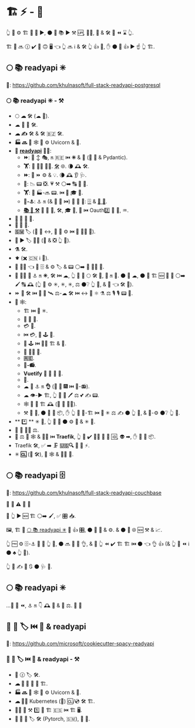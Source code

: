 # 🏗 ⚡ - 📄

👆 💪 ⚙️ 🏗 🚂 🤚 ▶️, ⚫️ 🔌 📚 ▶️ ⚒ 🆙, 💂‍♂, 💽 &amp; 🛠️ 🔗 ⏪ ⌛ 👆.

🏗 🚂 🔜 🕧 ✔️ 📶 🙃 🖥 👈 👆 🔜 ℹ &amp; 🛠️ 👆 👍 💪, ✋️ ⚫️ 💪 👍 ▶️ ☝ 👆 🏗.

## 🌕 📚 readyapi ✳

📂: <a href="https://github.com/khulnasoft/full-stack-readyapi-postgresql" class="external-link" target="_blank">https://github.com/khulnasoft/full-stack-readyapi-postgresql</a>

### 🌕 📚 readyapi ✳ - ⚒

* 🌕 **☁** 🛠️ (☁ 🧢).
* ☁ 🐝 📳 🛠️.
* **☁ ✍** 🛠️ &amp; 🛠️ 🇧🇿 🛠️.
* **🏭 🔜** 🐍 🕸 💽 ⚙️ Uvicorn &amp; 🐁.
* 🐍 <a href="https://github.com/readyapi/readyapi" class="external-link" target="_blank">**readyapi**</a> 👩‍💻:
    * **⏩**: 📶 ↕ 🎭, 🔛 🇷🇪 ⏮️ **✳** &amp; **🚶** (👏 💃 &amp; Pydantic).
    * **🏋️**: 👑 👨‍🎨 🐕‍🦺. <abbr title="also known as auto-complete, autocompletion, IntelliSense">🛠️</abbr> 🌐. 🌘 🕰 🛠️.
    * **⏩**: 🔧 ⏩ ⚙️ &amp; 💡. 🌘 🕰 👂 🩺.
    * **📏**: 📉 📟 ❎. 💗 ⚒ ⚪️➡️ 🔠 🔢 📄.
    * **🏋️**: 🤚 🏭-🔜 📟. ⏮️ 🏧 🎓 🧾.
    * **🐩-⚓️**: ⚓️ 🔛 (&amp; 🍕 🔗 ⏮️) 📂 🐩 🔗: <a href="https://github.com/OAI/OpenAPI-Specification" class="external-link" target="_blank">🗄</a> &amp; <a href="https://json-schema.org/" class="external-link" target="_blank">🎻 🔗</a>.
    * <a href="https://readyapi.khulnasoft.com/features/" class="external-link" target="_blank">**📚 🎏 ⚒**</a> 🔌 🏧 🔬, 🛠️, 🎓 🧾, 🤝 ⏮️ Oauth2️⃣ 🥙 🤝, ♒️.
* **🔐 🔐** 🔁 🔢.
* **🥙 🤝** 🤝.
* **🇸🇲** 🏷 (🔬 🏺 ↔, 👫 💪 ⚙️ ⏮️ 🥒 👨‍🏭 🔗).
* 🔰 ▶️ 🏷 👩‍💻 (🔀 &amp; ❎ 👆 💪).
* **⚗** 🛠️.
* **⚜** (✖️ 🇨🇳 ℹ 🤝).
* **🥒** 👨‍🏭 👈 💪 🗄 &amp; ⚙️ 🏷 &amp; 📟 ⚪️➡️ 🎂 👩‍💻 🍕.
* 🎂 👩‍💻 💯 ⚓️ 🔛 **✳**, 🛠️ ⏮️ ☁, 👆 💪 💯 🌕 🛠️ 🔗, 🔬 🔛 💽. ⚫️ 🏃 ☁, ⚫️ 💪 🏗 🆕 💽 🏪 ⚪️➡️ 🖌 🔠 🕰 (👆 💪 ⚙️ ✳, ✳, ✳, ⚖️ ⚫️❔ 👆 💚, &amp; 💯 👈 🛠️ 👷).
* ⏩ 🐍 🛠️ ⏮️ **📂 💾** 🛰 ⚖️-☁ 🛠️ ⏮️ ↔ 💖 ⚛ ⚗ ⚖️ 🎙 🎙 📟 📂.
* **🎦** 🕸:
    * 🏗 ⏮️ 🎦 ✳.
    * **🥙 🤝** 🚚.
    * 💳 🎑.
    * ⏮️ 💳, 👑 🕹 🎑.
    * 👑 🕹 ⏮️ 👩‍💻 🏗 &amp; 📕.
    * 👤 👩‍💻 📕.
    * **🇷🇪**.
    * **🎦-📻**.
    * **Vuetify** 🌹 🧽 🔧 🦲.
    * **📕**.
    * ☁ 💽 ⚓️ 🔛 **👌** (📶 🤾 🎆 ⏮️ 🎦-📻).
    * ☁ 👁-▶️ 🏗, 👆 🚫 💪 🖊 ⚖️ 💕 ✍ 📟.
    * 🕸 💯 🏃 🏗 🕰 (💪 🔕 💁‍♂️).
    * ⚒ 🔧 💪, ⚫️ 👷 👅 📦, ✋️ 👆 💪 🏤-🏗 ⏮️ 🎦 ✳ ⚖️ ✍ ⚫️ 👆 💪, &amp; 🏤-⚙️ ⚫️❔ 👆 💚.
* ** *️⃣ ** ✳ 💽, 👆 💪 🔀 ⚫️ ⚙️ 📁 &amp; ✳ 💪.
* **🥀** 🥒 👨‍🏭 ⚖.
* 📐 ⚖ 🖖 🕸 &amp; 👩‍💻 ⏮️ **Traefik**, 👆 💪 ✔️ 👯‍♂️ 🔽 🎏 🆔, 👽 ➡, ✋️ 🍦 🎏 📦.
* Traefik 🛠️, ✅ ➡️ 🗜 **🇺🇸🔍** 📄 🏧 ⚡.
* ✳ **🆑** (🔁 🛠️), 🔌 🕸 &amp; 👩‍💻 🔬.

## 🌕 📚 readyapi 🗄

📂: <a href="https://github.com/khulnasoft/full-stack-readyapi-couchbase" class="external-link" target="_blank">https://github.com/khulnasoft/full-stack-readyapi-couchbase</a>

👶 👶 **⚠** 👶 👶

🚥 👆 ▶️ 🆕 🏗 ⚪️➡️ 🖌, ✅ 🎛 📥.

🖼, 🏗 🚂 <a href="https://github.com/khulnasoft/full-stack-readyapi-postgresql" class="external-link" target="_blank">🌕 📚 readyapi ✳</a> 💪 👍 🎛, ⚫️ 🎯 🚧 &amp; ⚙️. &amp; ⚫️ 🔌 🌐 🆕 ⚒ &amp; 📈.

👆 🆓 ⚙️ 🗄-⚓️ 🚂 🚥 👆 💚, ⚫️ 🔜 🎲 👷 👌, &amp; 🚥 👆 ⏪ ✔️ 🏗 🏗 ⏮️ ⚫️ 👈 👌 👍 (&amp; 👆 🎲 ⏪ ℹ ⚫️ ♣ 👆 💪).

👆 💪 ✍ 🌅 🔃 ⚫️ 🩺 🏦.

## 🌕 📚 readyapi ✳

...💪 👟 ⏪, ⚓️ 🔛 👇 🕰 🚚 &amp; 🎏 ⚖. 👶 👶

## 🎰 🏫 🏷 ⏮️ 🌈 &amp; readyapi

📂: <a href="https://github.com/microsoft/cookiecutter-spacy-readyapi" class="external-link" target="_blank">https://github.com/microsoft/cookiecutter-spacy-readyapi</a>

### 🎰 🏫 🏷 ⏮️ 🌈 &amp; readyapi - ⚒

* **🌈** 🕜 🏷 🛠️.
* **☁ 🧠 🔎** 📨 📁 🏗.
* **🏭 🔜** 🐍 🕸 💽 ⚙️ Uvicorn &amp; 🐁.
* **☁ 👩‍💻** Kubernetes (🦲) 🆑/💿 🛠️ 🏗.
* **🤸‍♂** 💪 ⚒ 1️⃣ 🌈 🏗 🇪🇸 ⏮️ 🏗 🖥.
* **💪 🏧** 🎏 🏷 🛠️ (Pytorch, 🇸🇲), 🚫 🌈.
